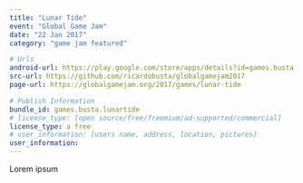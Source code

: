```yaml
---
title: "Lunar Tide"
event: "Global Game Jam"
date: "22 Jan 2017"
category: "game jam featured"

# Urls
android-url: https://play.google.com/store/apps/details?id=games.busta.lunartide
src-url: https://github.com/ricardobusta/globalgamejam2017
page-url: https://globalgamejam.org/2017/games/lunar-tide

# Publish Information
bundle_id: games.busta.lunartide
# license_type: [open source/free/freemium/ad-supported/commercial]
license_type: a free
# user_information: [users name, address, location, pictures]
user_information: 
---
```

Lorem ipsum